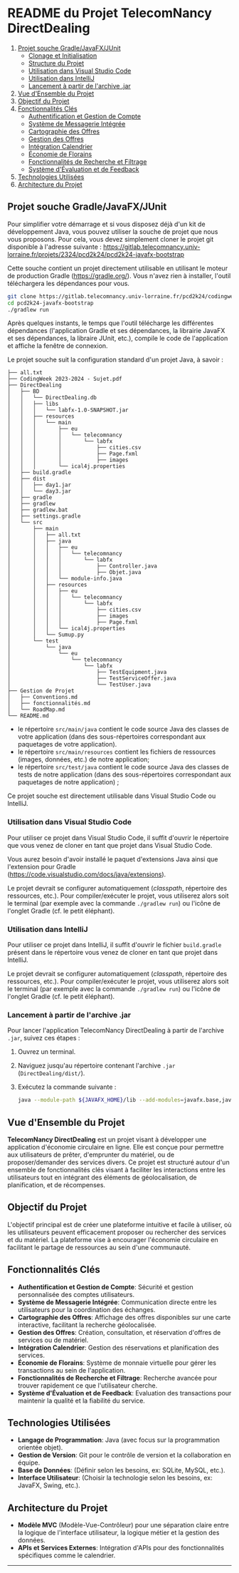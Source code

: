 # README du Projet TelecomNancy DirectDealing

1. [Projet souche Gradle/JavaFX/JUnit](#projet-souche-gradlejavafxjunit)
   - [Clonage et Initialisation](#clonage-et-initialisation)
   - [Structure du Projet](#structure-du-projet)
   - [Utilisation dans Visual Studio Code](#utilisation-dans-visual-studio-code)
   - [Utilisation dans IntelliJ](#utilisation-dans-intellij)
   - [Lancement à partir de l'archive .jar](#lancement-à-partir-de-larchive-jar)
2. [Vue d'Ensemble du Projet](#vue-densemble-du-projet)
3. [Objectif du Projet](#objectif-du-projet)
4. [Fonctionnalités Clés](#fonctionnalités-clés)
   - [Authentification et Gestion de Compte](#authentification-et-gestion-de-compte)
   - [Système de Messagerie Intégrée](#système-de-messagerie-intégrée)
   - [Cartographie des Offres](#cartographie-des-offres)
   - [Gestion des Offres](#gestion-des-offres)
   - [Intégration Calendrier](#intégration-calendrier)
   - [Économie de Florains](#économie-de-florains)
   - [Fonctionnalités de Recherche et Filtrage](#fonctionnalités-de-recherche-et-filtrage)
   - [Système d'Évaluation et de Feedback](#système-dévaluation-et-de-feedback)
5. [Technologies Utilisées](#technologies-utilisées)
6. [Architecture du Projet](#architecture-du-projet)


## Projet souche Gradle/JavaFX/JUnit

Pour simplifier votre démarrage et si vous disposez déjà d'un kit de développement Java, vous pouvez utiliser la souche de projet que nous vous proposons. Pour cela, vous devez simplement cloner le projet git disponible à l'adresse suivante : https://gitlab.telecomnancy.univ-lorraine.fr/projets/2324/pcd2k24/pcd2k24-javafx-bootstrap

Cette souche contient un projet directement utilisable en utilisant le moteur de production Gradle (https://gradle.org/). Vous n'avez rien à installer, l'outil téléchargera les dépendances pour vous.

```bash
git clone https://gitlab.telecomnancy.univ-lorraine.fr/pcd2k24/codingweek-04.git
cd pcd2k24-javafx-bootstrap
./gradlew run
```

Après quelques instants, le temps que l'outil télécharge les différentes dépendances (l'application Gradle et ses dépendances, la librairie JavaFX et ses dépendances, la libraire JUnit, etc.), compile le code de l'application et affiche la fenêtre de connexion.

Le projet souche suit la configuration standard d'un projet Java, à savoir :

```
├── all.txt
├── CodingWeek 2023-2024 - Sujet.pdf
├── DirectDealing
│   ├── BD
│   │   └── DirectDealing.db
│   │   ├── libs
│   │   │   └── labfx-1.0-SNAPSHOT.jar
│   │   ├── resources
│   │   │   └── main
│   │   │       ├── eu
│   │   │       │   └── telecomnancy
│   │   │       │       └── labfx
│   │   │       │           ├── cities.csv
│   │   │       │           ├── Page.fxml
│   │   │       │           ├── images
│   │   │       └── ical4j.properties
│   ├── build.gradle
│   ├── dist
│   │   ├── day1.jar
│   │   └── day3.jar
│   ├── gradle
│   ├── gradlew
│   ├── gradlew.bat
│   ├── settings.gradle
│   └── src
│       ├── main
│       │   ├── all.txt
│       │   ├── java
│       │   │   ├── eu
│       │   │   │   └── telecomnancy
│       │   │   │       └── labfx
│       │   │   │           ├── Controller.java
│       │   │   │           ├── Objet.java
│       │   │   └── module-info.java
│       │   ├── resources
│       │   │   ├── eu
│       │   │   │   └── telecomnancy
│       │   │   │       └── labfx
│       │   │   │           ├── cities.csv
│       │   │   │           ├── images
│       │   │   │           ├── Page.fxml
│       │   │   └── ical4j.properties
│       │   └── Sumup.py
│       └── test
│           └── java
│               └── eu
│                   └── telecomnancy
│                       └── labfx
│                           ├── TestEquipment.java
│                           ├── TestServiceOffer.java
│                           └── TestUser.java
├── Gestion de Projet
│   ├── Conventions.md
│   ├── fonctionnalités.md
│   └── RoadMap.md
└── README.md

```

- le répertoire `src/main/java` contient le code source Java des classes de votre application (dans des sous-répertoires correspondant aux paquetages de votre application).
- le répertoire `src/main/resources` contient les fichiers de ressources (images, données, etc.) de notre application;
- le répertoire `src/test/java` contient le code source Java des classes de tests de notre application (dans des sous-répertoires correspondant aux paquetages de notre application) ;

Ce projet souche est directement utilisable dans Visual Studio Code ou IntelliJ.

### Utilisation dans Visual Studio Code

Pour utiliser ce projet dans Visual Studio Code, il suffit d'ouvrir le répertoire que vous venez de cloner en tant que projet dans Visual Studio Code.

Vous aurez besoin d'avoir installé le paquet d'extensions Java ainsi que l'extension pour Gradle (https://code.visualstudio.com/docs/java/extensions).

Le projet devrait se configurer automatiquement (*classpath*, répertoire des ressources, etc.). Pour compiler/exécuter le projet, vous utiliserez alors soit le terminal (par exemple avec la commande `./gradlew run`) ou l'icône de l'onglet Gradle (cf. le petit éléphant).


### Utilisation dans IntelliJ

Pour utiliser ce projet dans IntelliJ, il suffit d'ouvrir le fichier `build.gradle` présent dans le répertoire vous venez de cloner en tant que projet dans IntelliJ.

Le projet devrait se configurer automatiquement (*classpath*, répertoire des ressources, etc.). Pour compiler/exécuter le projet, vous utiliserez alors soit le terminal (par exemple avec la commande `./gradlew run`) ou l'icône de l'onglet Gradle (cf. le petit éléphant).

### Lancement à partir de l'archive .jar

Pour lancer l'application TelecomNancy DirectDealing à partir de l'archive `.jar`, suivez ces étapes :

1. Ouvrez un terminal.
2. Naviguez jusqu'au répertoire contenant l'archive `.jar` (`DirectDealing/dist/`).
3. Exécutez la commande suivante :

   ```bash
   java --module-path ${JAVAFX_HOME}/lib --add-modules=javafx.base,javafx.controls,javafx.fxml -jar DirectDealing.jar

## Vue d'Ensemble du Projet

**TelecomNancy DirectDealing** est un projet visant à développer une application d'économie circulaire en ligne. Elle est conçue pour permettre aux utilisateurs de prêter, d'emprunter du matériel, ou de proposer/demander des services divers. Ce projet est structuré autour d'un ensemble de fonctionnalités clés visant à faciliter les interactions entre les utilisateurs tout en intégrant des éléments de géolocalisation, de planification, et de récompenses.

## Objectif du Projet

L'objectif principal est de créer une plateforme intuitive et facile à utiliser, où les utilisateurs peuvent efficacement proposer ou rechercher des services et du matériel. La plateforme vise à encourager l'économie circulaire en facilitant le partage de ressources au sein d'une communauté.

## Fonctionnalités Clés

- **Authentification et Gestion de Compte**: Sécurité et gestion personnalisée des comptes utilisateurs.
- **Système de Messagerie Intégrée**: Communication directe entre les utilisateurs pour la coordination des échanges.
- **Cartographie des Offres**: Affichage des offres disponibles sur une carte interactive, facilitant la recherche géolocalisée.
- **Gestion des Offres**: Création, consultation, et réservation d'offres de services ou de matériel.
- **Intégration Calendrier**: Gestion des réservations et planification des services.
- **Économie de Florains**: Système de monnaie virtuelle pour gérer les transactions au sein de l'application.
- **Fonctionnalités de Recherche et Filtrage**: Recherche avancée pour trouver rapidement ce que l'utilisateur cherche.
- **Système d'Évaluation et de Feedback**: Evaluation des transactions pour maintenir la qualité et la fiabilité du service.

## Technologies Utilisées

- **Langage de Programmation**: Java (avec focus sur la programmation orientée objet).
- **Gestion de Version**: Git pour le contrôle de version et la collaboration en équipe.
- **Base de Données**: (Définir selon les besoins, ex: SQLite, MySQL, etc.).
- **Interface Utilisateur**: (Choisir la technologie selon les besoins, ex: JavaFX, Swing, etc.).

## Architecture du Projet

- **Modèle MVC** (Modèle-Vue-Contrôleur) pour une séparation claire entre la logique de l'interface utilisateur, la logique métier et la gestion des données.
- **APIs et Services Externes**: Intégration d'APIs pour des fonctionnalités spécifiques comme le calendrier.

---
